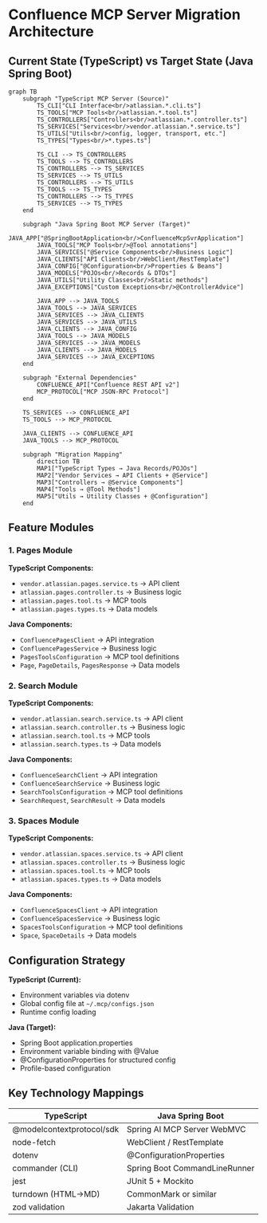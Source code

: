 # Confluence MCP Server Migration Architecture

## Current State (TypeScript) vs Target State (Java Spring Boot)

```mermaid
graph TB
    subgraph "TypeScript MCP Server (Source)"
        TS_CLI["CLI Interface<br/>atlassian.*.cli.ts"]
        TS_TOOLS["MCP Tools<br/>atlassian.*.tool.ts"]
        TS_CONTROLLERS["Controllers<br/>atlassian.*.controller.ts"]
        TS_SERVICES["Services<br/>vendor.atlassian.*.service.ts"]
        TS_UTILS["Utils<br/>config, logger, transport, etc."]
        TS_TYPES["Types<br/>*.types.ts"]
        
        TS_CLI --> TS_CONTROLLERS
        TS_TOOLS --> TS_CONTROLLERS
        TS_CONTROLLERS --> TS_SERVICES
        TS_SERVICES --> TS_UTILS
        TS_CONTROLLERS --> TS_UTILS
        TS_TOOLS --> TS_TYPES
        TS_CONTROLLERS --> TS_TYPES
        TS_SERVICES --> TS_TYPES
    end
    
    subgraph "Java Spring Boot MCP Server (Target)"
        JAVA_APP["@SpringBootApplication<br/>ConfluenceMcpSvrApplication"]
        JAVA_TOOLS["MCP Tools<br/>@Tool annotations"]
        JAVA_SERVICES["@Service Components<br/>Business Logic"]
        JAVA_CLIENTS["API Clients<br/>WebClient/RestTemplate"]
        JAVA_CONFIG["@Configuration<br/>Properties & Beans"]
        JAVA_MODELS["POJOs<br/>Records & DTOs"]
        JAVA_UTILS["Utility Classes<br/>Static methods"]
        JAVA_EXCEPTIONS["Custom Exceptions<br/>@ControllerAdvice"]
        
        JAVA_APP --> JAVA_TOOLS
        JAVA_TOOLS --> JAVA_SERVICES
        JAVA_SERVICES --> JAVA_CLIENTS
        JAVA_SERVICES --> JAVA_UTILS
        JAVA_CLIENTS --> JAVA_CONFIG
        JAVA_TOOLS --> JAVA_MODELS
        JAVA_SERVICES --> JAVA_MODELS
        JAVA_CLIENTS --> JAVA_MODELS
        JAVA_SERVICES --> JAVA_EXCEPTIONS
    end
    
    subgraph "External Dependencies"
        CONFLUENCE_API["Confluence REST API v2"]
        MCP_PROTOCOL["MCP JSON-RPC Protocol"]
    end
    
    TS_SERVICES --> CONFLUENCE_API
    TS_TOOLS --> MCP_PROTOCOL
    
    JAVA_CLIENTS --> CONFLUENCE_API
    JAVA_TOOLS --> MCP_PROTOCOL
    
    subgraph "Migration Mapping"
        direction TB
        MAP1["TypeScript Types → Java Records/POJOs"]
        MAP2["Vendor Services → API Clients + @Service"]
        MAP3["Controllers → @Service Components"]
        MAP4["Tools → @Tool Methods"]
        MAP5["Utils → Utility Classes + @Configuration"]
    end
```

## Feature Modules

### 1. Pages Module
**TypeScript Components:**
- `vendor.atlassian.pages.service.ts` → API client
- `atlassian.pages.controller.ts` → Business logic
- `atlassian.pages.tool.ts` → MCP tools
- `atlassian.pages.types.ts` → Data models

**Java Components:**
- `ConfluencePagesClient` → API integration
- `ConfluencePagesService` → Business logic
- `PagesToolsConfiguration` → MCP tool definitions
- `Page`, `PageDetails`, `PagesResponse` → Data models

### 2. Search Module
**TypeScript Components:**
- `vendor.atlassian.search.service.ts` → API client
- `atlassian.search.controller.ts` → Business logic
- `atlassian.search.tool.ts` → MCP tools
- `atlassian.search.types.ts` → Data models

**Java Components:**
- `ConfluenceSearchClient` → API integration
- `ConfluenceSearchService` → Business logic
- `SearchToolsConfiguration` → MCP tool definitions
- `SearchRequest`, `SearchResult` → Data models

### 3. Spaces Module
**TypeScript Components:**
- `vendor.atlassian.spaces.service.ts` → API client
- `atlassian.spaces.controller.ts` → Business logic
- `atlassian.spaces.tool.ts` → MCP tools
- `atlassian.spaces.types.ts` → Data models

**Java Components:**
- `ConfluenceSpacesClient` → API integration
- `ConfluenceSpacesService` → Business logic
- `SpacesToolsConfiguration` → MCP tool definitions
- `Space`, `SpaceDetails` → Data models

## Configuration Strategy

**TypeScript (Current):**
- Environment variables via dotenv
- Global config file at `~/.mcp/configs.json`
- Runtime config loading

**Java (Target):**
- Spring Boot application.properties
- Environment variable binding with @Value
- @ConfigurationProperties for structured config
- Profile-based configuration

## Key Technology Mappings

| TypeScript | Java Spring Boot |
|------------|------------------|
| @modelcontextprotocol/sdk | Spring AI MCP Server WebMVC |
| node-fetch | WebClient / RestTemplate |
| dotenv | @ConfigurationProperties |
| commander (CLI) | Spring Boot CommandLineRunner |
| jest | JUnit 5 + Mockito |
| turndown (HTML→MD) | CommonMark or similar |
| zod validation | Jakarta Validation |
